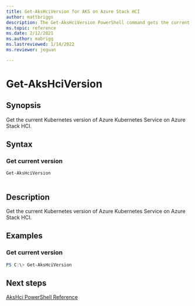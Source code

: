 ```yaml
---
title: Get-AksHciVersion for AKS on Azure Stack HCI
author: mattbriggs
description: The Get-AksHciVersion PowerShell command gets the current Kubernetes version of Azure Kubernetes Service on Azure Stack HCI.
ms.topic: reference
ms.date: 2/12/2021
ms.author: mabrigg 
ms.lastreviewed: 1/14/2022
ms.reviewer: jeguan

---
```


# Get-AksHciVersion

## Synopsis
Get the current Kubernetes version of Azure Kubernetes Service on Azure Stack HCI.

## Syntax

### Get current version
```powershell
Get-AksHciVersion  
                          
```

## Description
Get the current Kubernetes version of Azure Kubernetes Service on Azure Stack HCI.

## Examples

### Get current version
```powershell
PS C:\> Get-AksHciVersion
```
## Next steps

[AksHci PowerShell Reference](index.md)